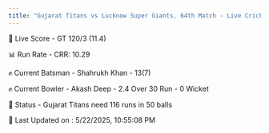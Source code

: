 ```yaml
---
title: "Gujarat Titans vs Lucknow Super Giants, 64th Match - Live Cricket Score"
---
```


🔴 Live Score - GT 120/3 (11.4)  

📊 Run Rate - CRR: 10.29  

✊ Current Batsman - Shahrukh Khan - 13(7)  

✊ Current Bowler - Akash Deep - 2.4 Over 30 Run - 0 Wicket  

📑 Status - Gujarat Titans need 116 runs in 50 balls

📝 Last Updated on : 5/22/2025, 10:55:08 PM  


